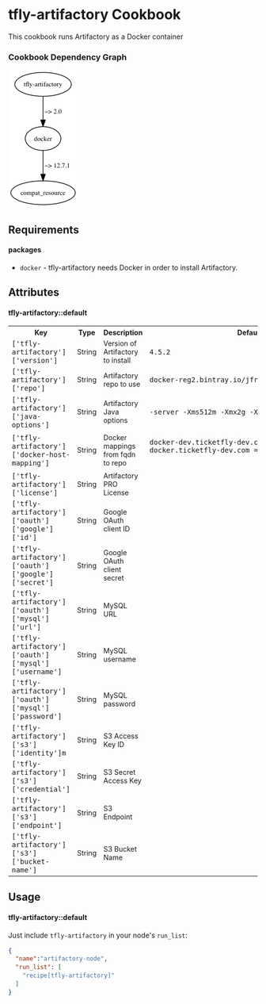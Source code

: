 tfly-artifactory Cookbook
=========================
This cookbook runs Artifactory as a Docker container

### Cookbook Dependency Graph
![](graph.png "Cookbook Dependency Visualization, generated by berks viz")

Requirements
------------
#### packages
- `docker` - tfly-artifactory needs Docker in order to install Artifactory.

Attributes
----------

#### tfly-artifactory::default
<table>
  <tr>
    <th>Key</th>
    <th>Type</th>
    <th>Description</th>
    <th>Default</th>
  </tr>
  <tr>
    <td><tt>['tfly-artifactory']['version']</tt></td>
    <td>String</td>
    <td>Version of Artifactory to install</td>
    <td><tt>4.5.2</tt></td>
  </tr>
  <tr>
    <td><tt>['tfly-artifactory']['repo']</tt></td>
    <td>String</td>
    <td>Artifactory repo to use</td>
    <td><tt>docker-reg2.bintray.io/jfrog/artifactory-pro</tt></td>
  </tr>
  <tr>
    <td><tt>['tfly-artifactory']['java-options']</tt></td>
    <td>String</td>
    <td>Artifactory Java options</td>
    <td><tt>-server -Xms512m -Xmx2g -Xss256k -XX:+UseG1GC</tt></td>
  </tr>
  <tr>
    <td><tt>['tfly-artifactory']['docker-host-mapping']</tt></td>
    <td>String</td>
    <td>Docker mappings from fqdn to repo</td>
    <td><tt>
      <pre>
docker-dev.ticketfly-dev.com => docker-dev-local
docker.ticketfly-dev.com => docker-prod-local
      </pre>
    </tt></td>
  </tr>
  <tr>
    <td><tt>['tfly-artifactory']['license']</tt></td>
    <td>String</td>
    <td>Artifactory PRO License</td>
    <td></td>
  </tr>
  <tr>
    <td><tt>['tfly-artifactory']['oauth']['google']['id']</tt></td>
    <td>String</td>
    <td>Google OAuth client ID</td>
    <td></td>
  </tr>
  <tr>
  <td><tt>['tfly-artifactory']['oauth']['google']['secret']</tt></td>
    <td>String</td>
    <td>Google OAuth client secret</td>
    <td></td>
  </tr>
  <td><tt>['tfly-artifactory']['oauth']['mysql']['url']</tt></td>
    <td>String</td>
    <td>MySQL URL</td>
    <td></td>
  </tr>
  <td><tt>['tfly-artifactory']['oauth']['mysql']['username']</tt></td>
    <td>String</td>
    <td>MySQL username</td>
    <td></td>
  </tr>
  <td><tt>['tfly-artifactory']['oauth']['mysql']['password']</tt></td>
    <td>String</td>
    <td>MySQL password</td>
    <td></td>
  </tr>
  <td><tt>['tfly-artifactory']['s3']['identity']m</tt></td>
    <td>String</td>
    <td>S3 Access Key ID</td>
    <td></td>
  </tr>
  <td><tt>['tfly-artifactory']['s3']['credential']</tt></td>
    <td>String</td>
    <td>S3 Secret Access Key</td>
    <td></td>
  </tr>
  <td><tt>['tfly-artifactory']['s3']['endpoint']</tt></td>
    <td>String</td>
    <td>S3 Endpoint</td>
    <td></td>
  </tr>
  <td><tt>['tfly-artifactory']['s3']['bucket-name']</tt></td>
    <td>String</td>
    <td>S3 Bucket Name</td>
    <td></td>
  </tr>
</table>

Usage
-----
#### tfly-artifactory::default

Just include `tfly-artifactory` in your node's `run_list`:

```json
{
  "name":"artifactory-node",
  "run_list": [
    "recipe[tfly-artifactory]"
  ]
}
```
